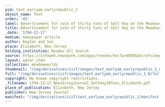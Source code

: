 ```yaml
---
pid: text_earlyam_earlyrepublic_1
object_name: Text
order: '45'
label: Advertisement for sale of thirty tons of Salt Hay on the Meadows near Elizabethtown
title: Advertisement for sale of thirty tons of Salt Hay on the Meadows near Elizabethtown
_date: '1794-12-17'
medium: newspaper article
author: Dayton and Son
place: Elizabeth, New Jersey
holding_institution: Readex All Search
source: https://infoweb.newsbank.com/apps/readex/doc?p=ARDX&docref=image/v2%3A107661F0956FDE88%40EANX-10766895BB81DF18%402376656-1076689607625D98%402-10766896A1578D90%40Advertisement.
layout: qatar_item
collection: meadowworlds
thumbnail: "/img/derivatives/iiif/images/text_earlyam_earlyrepublic_1_0/full/250,/0/default.jpg"
full: "/img/derivatives/iiif/images/text_earlyam_earlyrepublic_1_0/full/1140,/0/default.jpg"
copyright: No known copyright restrictions.
_filename: 1794-12-17_NewJerseyJournal_SaltHay30Tons_Elizabeth.pdf
place_of_publication: Elizabeth, New Jersey
publisher: New-Jersey Journal
manifest: "/img/derivatives/iiif/text_earlyam_earlyrepublic_1/manifest.json"
---
```

